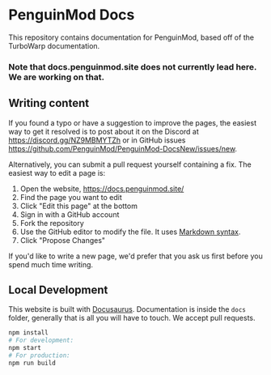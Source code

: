 # PenguinMod Docs

This repository contains documentation for PenguinMod, based off of the TurboWarp documentation.

### Note that docs.penguinmod.site does not currently lead here. We are working on that.

## Writing content

If you found a typo or have a suggestion to improve the pages, the easiest way to get it resolved is to post about it on the Discord at https://discord.gg/NZ9MBMYTZh or in GitHub issues https://github.com/PenguinMod/PenguinMod-DocsNew/issues/new.

Alternatively, you can submit a pull request yourself containing a fix. The easiest way to edit a page is:

1. Open the website, https://docs.penguinmod.site/
2. Find the page you want to edit
3. Click "Edit this page" at the bottom
4. Sign in with a GitHub account
5. Fork the repository
6. Use the GitHub editor to modify the file. It uses [Markdown syntax](https://www.markdownguide.org/basic-syntax/).
7. Click "Propose Changes"

If you'd like to write a new page, we'd prefer that you ask us first before you spend much time writing.

## Local Development

This website is built with [Docusaurus](https://docusaurus.io/). Documentation is inside the `docs` folder, generally that is all you will have to touch. We accept pull requests.

```bash
npm install
# For development:
npm start
# For production:
npm run build
```
